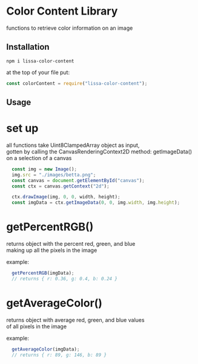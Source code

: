 # Color Content Library

functions to retrieve color information on an image

## Installation

`npm i lissa-color-content`

at the top of your file put:

```js
const colorContent = require("lissa-color-content");
```

## Usage

# set up

all functions take Uint8ClampedArray object as input,  
gotten by calling the CanvasRenderingContext2D method:
getImageData() on a selection of a canvas

```js
  const img = new Image();
  img.src = "./images/betta.png";
  const canvas = document.getElementById("canvas");
  const ctx = canvas.getContext("2d");

  ctx.drawImage(img, 0, 0, width, height);
  const imgData = ctx.getImageData(0, 0, img.width, img.height);
```

# getPercentRGB()
returns object with the percent red, green, and blue  
making up all the pixels in the image

example:

```js
  getPercentRGB(imgData);
  // returns { r: 0.36, g: 0.4, b: 0.24 }
```  

# getAverageColor()
  returns object with average red, green, and blue values  
  of all pixels in the image  

  example:

```js
  getAverageColor(imgData);
  // returns { r: 89, g: 146, b: 89 }
```  